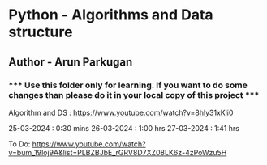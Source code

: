 # Python - Algorithms and Data structure
## Author - Arun Parkugan
### *** Use this folder only for learning. If you want to do some changes than please do it in your local copy of this project ***

Algorithm and DS : https://www.youtube.com/watch?v=8hly31xKli0

25-03-2024 : 0:30 mins
26-03-2024 : 1:00 hrs
27-03-2024 : 1:41 hrs

To Do: https://www.youtube.com/watch?v=bum_19loj9A&list=PLBZBJbE_rGRV8D7XZ08LK6z-4zPoWzu5H